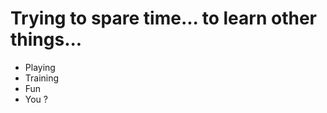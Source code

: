 <h1>Trying to spare time... to learn other things...</h1>

<ul>
<li>Playing</li>
<li>Training</li>
<li>Fun</li>
<li>You ?</li>
</ul>
